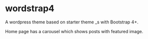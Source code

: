 # wordstrap4

A wordpress theme based on starter theme _s with Bootstrap 4+.

Home page has a carousel which shows posts with featured image.